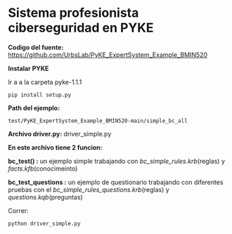# Sistema profesionista ciberseguridad en PYKE
 
**Codigo del fuente:**
https://github.com/UrbsLab/PyKE_ExpertSystem_Example_BMIN520

**Instalar PYKE**

Ir a a la carpeta pyke-1.1.1
```
pip install setup.py
```

**Path del ejemplo:**
```
test/PyKE_ExpertSystem_Example_BMIN520-main/simple_bc_all
```

**Archivo driver.py:**
driver_simple.py

**En este archivo tiene 2 funcion:**

**bc_test() :** un ejemplo simple trabajando con *bc_simple_rules.krb*(reglas) y *facts.kfb*(conocimeinto)

**bc_test_questions :** un ejemplo de questionario trabajando con diferentes pruebas con el *bc_simple_rules_questions.krb*(reglas) y *questions.kqb*(preguntas)

Correr:
```
python driver_simple.py
```



